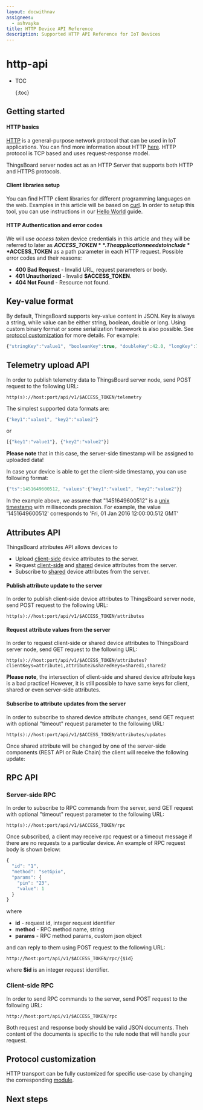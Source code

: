 ```yaml
---
layout: docwithnav
assignees:
  - ashvayka
title: HTTP Device API Reference
description: Supported HTTP API Reference for IoT Devices
---
```


# http-api

* TOC

  {:toc}

## Getting started

#### HTTP basics

[HTTP](https://en.wikipedia.org/wiki/Hypertext_Transfer_Protocol) is a general-purpose network protocol that can be used in IoT applications. You can find more information about HTTP [here](https://www.w3.org/Protocols/rfc2616/rfc2616.txt). HTTP protocol is TCP based and uses request-response model.

ThingsBoard server nodes act as an HTTP Server that supports both HTTP and HTTPS protocols.

#### Client libraries setup

You can find HTTP client libraries for different programming languages on the web. Examples in this article will be based on [curl](https://en.wikipedia.org/wiki/CURL). In order to setup this tool, you can use instructions in our [Hello World](https://github.com/caoyingde/thingsboard.github.io/tree/9437083b88083a9b2563248432cbbe460867fbaf/docs/getting-started-guides/helloworld/README.md) guide.

#### HTTP Authentication and error codes

We will use _access token_ device credentials in this article and they will be referred to later as **$ACCESS\_TOKEN**. The application needs to include **$ACCESS\_TOKEN** as a path parameter in each HTTP request. Possible error codes and their reasons:

* **400 Bad Request** - Invalid URL, request parameters or body.
* **401 Unauthorized** - Invalid **$ACCESS\_TOKEN**.
* **404 Not Found** - Resource not found.

## Key-value format

By default, ThingsBoard supports key-value content in JSON. Key is always a string, while value can be either string, boolean, double or long. Using custom binary format or some serialization framework is also possible. See [protocol customization](http-api.md#protocol-customization) for more details. For example:

```javascript
{"stringKey":"value1", "booleanKey":true, "doubleKey":42.0, "longKey":73}
```

## Telemetry upload API

In order to publish telemetry data to ThingsBoard server node, send POST request to the following URL:

```text
http(s)://host:port/api/v1/$ACCESS_TOKEN/telemetry
```

The simplest supported data formats are:

```javascript
{"key1":"value1", "key2":"value2"}
```

or

```javascript
[{"key1":"value1"}, {"key2":"value2"}]
```

**Please note** that in this case, the server-side timestamp will be assigned to uploaded data!

In case your device is able to get the client-side timestamp, you can use following format:

```javascript
{"ts":1451649600512, "values":{"key1":"value1", "key2":"value2"}}
```

In the example above, we assume that "1451649600512" is a [unix timestamp](https://en.wikipedia.org/wiki/Unix_time) with milliseconds precision. For example, the value '1451649600512' corresponds to 'Fri, 01 Jan 2016 12:00:00.512 GMT'

## Attributes API

ThingsBoard attributes API allows devices to

* Upload [client-side](https://github.com/caoyingde/thingsboard.github.io/tree/9437083b88083a9b2563248432cbbe460867fbaf/docs/user-guide/attributes/README.md#attribute-types) device attributes to the server.
* Request [client-side](https://github.com/caoyingde/thingsboard.github.io/tree/9437083b88083a9b2563248432cbbe460867fbaf/docs/user-guide/attributes/README.md#attribute-types) and [shared](https://github.com/caoyingde/thingsboard.github.io/tree/9437083b88083a9b2563248432cbbe460867fbaf/docs/user-guide/attributes/README.md#attribute-types) device attributes from the server.
* Subscribe to [shared](https://github.com/caoyingde/thingsboard.github.io/tree/9437083b88083a9b2563248432cbbe460867fbaf/docs/user-guide/attributes/README.md#attribute-types) device attributes from the server.

#### Publish attribute update to the server

In order to publish client-side device attributes to ThingsBoard server node, send POST request to the following URL:

```text
http(s)://host:port/api/v1/$ACCESS_TOKEN/attributes
```

#### Request attribute values from the server

In order to request client-side or shared device attributes to ThingsBoard server node, send GET request to the following URL:

```text
http(s)://host:port/api/v1/$ACCESS_TOKEN/attributes?clientKeys=attribute1,attribute2&sharedKeys=shared1,shared2
```

**Please note**, the intersection of client-side and shared device attribute keys is a bad practice! However, it is still possible to have same keys for client, shared or even server-side attributes.

#### Subscribe to attribute updates from the server

In order to subscribe to shared device attribute changes, send GET request with optional "timeout" request parameter to the following URL:

```text
http(s)://host:port/api/v1/$ACCESS_TOKEN/attributes/updates
```

Once shared attribute will be changed by one of the server-side components \(REST API or Rule Chain\) the client will receive the following update:

## RPC API

### Server-side RPC

In order to subscribe to RPC commands from the server, send GET request with optional "timeout" request parameter to the following URL:

```text
http(s)://host:port/api/v1/$ACCESS_TOKEN/rpc
```

Once subscribed, a client may receive rpc request or a timeout message if there are no requests to a particular device. An example of RPC request body is shown below:

```javascript
{
  "id": "1",
  "method": "setGpio",
  "params": {
    "pin": "23",
    "value": 1
  }
}
```

where

* **id** - request id, integer request identifier
* **method** - RPC method name, string
* **params** - RPC method params, custom json object 

and can reply to them using POST request to the following URL:

```text
http://host:port/api/v1/$ACCESS_TOKEN/rpc/{$id}
```

where **$id** is an integer request identifier.

### Client-side RPC

In order to send RPC commands to the server, send POST request to the following URL:

```text
http://host:port/api/v1/$ACCESS_TOKEN/rpc
```

Both request and response body should be valid JSON documents. Theh content of the documents is specific to the rule node that will handle your request.

## Protocol customization

HTTP transport can be fully customized for specific use-case by changing the corresponding [module](https://github.com/thingsboard/thingsboard/tree/master/transport/http).

## Next steps

